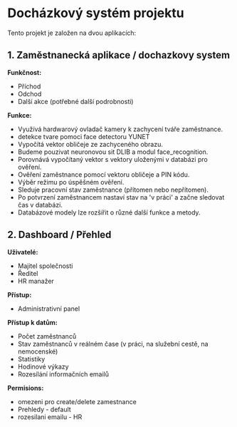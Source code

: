 # Docházkový systém projektu

Tento projekt je založen na dvou aplikacích:

## 1. Zaměstnanecká aplikace /  dochazkovy system

**Funkčnost:**
- Příchod
- Odchod
- Další akce (potřebné další podrobnosti)

**Funkce:**
- Využívá hardwarový ovladač kamery k zachycení tváře zaměstnance.
- detekce tvare pomoci face detectoru YUNET
- Vypočítá vektor obličeje ze zachyceného obrazu.
- Budeme pouzivat neuronovou sit DLIB a modul face_recognition.
- Porovnává vypočítaný vektor s vektory uloženými v databázi pro ověření.
- Ověření zaměstnance pomocí vektoru obličeje a PIN kódu.
- Výběr režimu po úspěšném ověření.
- Sleduje pracovní stav zaměstnance (přítomen nebo nepřítomen).
- Po potvrzení zaměstnancem nastaví stav na 'v práci' a začne sledovat čas v databázi.
- Databázové modely lze rozšířit o různé další funkce a metody.

## 2. Dashboard / Přehled

**Uživatelé:**
- Majitel společnosti
- Ředitel
- HR manažer

**Přístup:**
- Administrativní panel

**Přístup k datům:**
- Počet zaměstnanců
- Stav zaměstnanců v reálném čase (v práci, na služební cestě, na nemocenské)
- Statistiky
- Hodinové výkazy
- Rozesílání informačních emailů

**Permisions:**
- omezeni pro create/delete  zamestnance
- Prehledy - default
- rozesilani emailu - HR

